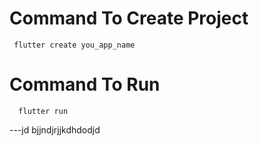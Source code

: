 # Command To Create Project
     flutter create you_app_name
# Command To Run
      flutter run

---jd bjjndjrjjkdhdodjd